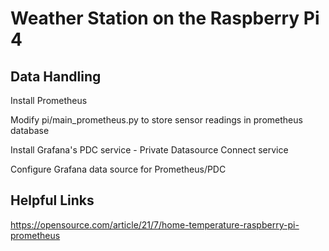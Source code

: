 # Weather Station on the Raspberry Pi 4
## Data Handling
Install Prometheus

Modify pi/main_prometheus.py to store sensor readings in prometheus database

Install Grafana's PDC service - Private Datasource Connect service

Configure Grafana data source for Prometheus/PDC

## Helpful Links
https://opensource.com/article/21/7/home-temperature-raspberry-pi-prometheus
